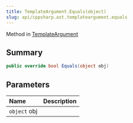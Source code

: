 ```yaml
---
title: TemplateArgument.Equals(object)
slug: api/cppsharp.ast.templateargument.equals
---
```

Method in [TemplateArgument](/api/cppsharp/ast/templateargument)

## Summary



```csharp
public override bool Equals(object obj)
```

## Parameters

|Name|Description|
|:---|:---|
|`object` obj||

